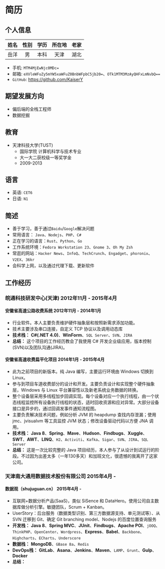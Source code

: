 # 简历

## 个人信息
| 姓名 | 性别 |学历| 所在地 | 老家 |
|:----:|:---:|:--:|:------:|:----:|
| 岳洋 | 男 | 本科 | 天津 | 湖北 |

* 手机: `MTM4MjEwNjc0MDc=`
* 邮箱: `eXVleWFuZy5mYW5xaWFuZ0BnbWFpbC5jb20=`、`OTk1MTM3MzAyQHFxLmNvbQ==`
* `GitHub`: https://github.com/KaiserY

## 期望发展方向
* 偏后端的全栈工程师
* 数据挖掘

## 教育
* 天津科技大学(TUST)
  * 国际学院 计算机科学与技术专业
  * 大一大二获校级一等奖学金
  * 2009-2013

## 语言
* 英语: `CET6`
* 日语: `N1`

## 简述
* 善于学习，善于通过`Baidu`/`Google`解决问题
* 常用语言： `Java`、`Nodejs`、`PHP`、`C#`
* 正在学习的语言：`Rust`、`Python`、`Go`
* 工作系统环境：`Fedora Workstation 23`、`Gnome 3`、`Oh My Zsh`
* 常逛的网站：`Hacker News`、`InfoQ`、`TechCrunch`、`Engadget`、`phoronix`、`V2EX`、`36kr`
* 会科学上网，以及通过代理下载、更新软件

## 工作经历
### 皖通科技研发中心(天津) 2012年11月 - 2015年4月
#### 安徽省高速公路收费系统 2012年11月 - 2014年1月
* 行业软件。本人主要负责维护硬件抽象层和按照新需求添加功能。
* 技术主要涉及串口连接，自定义 TCP 协议以及调用动态库
* **技术栈：** **C#(.NET 4.0)**、**WinForm**、`SQL Server`、`SVN`、`JIRA`
* **总结：** 这个项目的工作经历教会了我使用 C# 开发企业级应用，版本控制(SVN)以及团队沟通(JIRA)。

#### 安徽省高速收费扁平化项目 2014年1月 - 2015年4月
* 此为之前项目的新版本。纯 Java 编写，主要运行环境由 Windows 切换到 Linux。
* 参与到项目车道收费部分的设计和开发。主要负责设计和实现整个硬件抽象层，Windows 与 Linux 平台兼容性以及新老系统业务数据的转换。
* 整个设备层采用多线程加步回调实现。每个设备对应一个执行线程，由一个状态线程监控所有设备执行线程的状态，适时回收资源和应对异常。大部分设备接口是异步的，通过回调发事件通知流程图。
* 主要负责解决技术问题，例如分析 JVM 的 heapdump 查找内存泄漏；使用 jmc、jvisualvm 等工具监控 JVM 状态；修改设备驱动代码以方便 JNA 调用。
* **技术栈：** **Java 8**、**Spring**、**Mave**、**Hudson**、**Findbugs**、**Xuggle**、**SWT**、**AWT**、**LINQ**、`H2`、`Activiti`、`Kafka`、`Sigar`、`SVN`、`JIRA`、`SQL Server`
* **总结：** 这是一次比较完整的 Java 项目经历，本人参与了从设计到试运行的阶段。不过因为出差太多（一年130多天）和加班文化，很遗憾的我离开了这家公司。

### 天津南大通用数据技术股份有限公司 2015年4月 -
#### 数据观（shujuguan.cn） 2015年4月 -
* 互联网+数据分析产品(SaaS)，类似 SiSence 和 DataHero。使用公司自主数据库做分析引擎。敏捷团队，Scrum + Kanban。
* UserStory：后台服务（数据类型识别、第三方数据源支持、单元测试等）、从 SVN 迁移到 Git、确定 Git branching model、Nodejs 的百度位置查询服务
* **开发栈：** **Java 8**、**Spring MVC**、**JUnit**、**Findbugs**、**Apache POI**、`jOOQ`、`ThinkPHP`、`OpenCenter`、`Wordpress`、**Express**、**Babel**、`Backbone`、`Highcharts`、`ECharts`、`Underscore`
* **数据栈：** **MongoDB**、`GBase 8a`、`Redis`
* **DevOps栈：** **GitLab**、**Asana**、**Jenkins**、**Maven**、`LAMP`、`Grunt`、**Gulp**、**Docker**
* **总结：**
